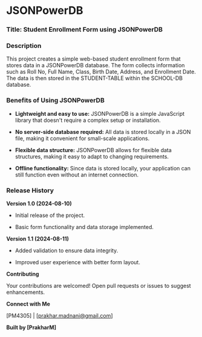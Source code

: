 # JSONPowerDB

### Title: Student Enrollment Form using JSONPowerDB

### Description

This project creates a simple web-based student enrollment form that stores data in a JSONPowerDB database. The form collects information such as Roll No, Full Name, Class, Birth Date, Address, and Enrollment Date. The data is then stored in the STUDENT-TABLE within the SCHOOL-DB database.

### Benefits of Using JSONPowerDB

*   **Lightweight and easy to use:** JSONPowerDB is a simple JavaScript library that doesn't require a complex setup or installation.
    
*   **No server-side database required:** All data is stored locally in a JSON file, making it convenient for small-scale applications.
    
*   **Flexible data structure:** JSONPowerDB allows for flexible data structures, making it easy to adapt to changing requirements.
    
*   **Offline functionality:** Since data is stored locally, your application can still function even without an internet connection.
    

### Release History

**Version 1.0 (2024-08-10)**

*   Initial release of the project.
    
*   Basic form functionality and data storage implemented.
    

**Version 1.1 (2024-08-11)**

*   Added validation to ensure data integrity.
    
*   Improved user experience with better form layout.

**Contributing**

Your contributions are welcomed! Open pull requests or issues to suggest enhancements.

**Connect with Me**

[PM4305] | [prakhar.madnani@gmail.com]

**Built by [PrakharM]**



  
